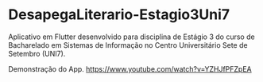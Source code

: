 # DesapegaLiterario-Estagio3Uni7
Aplicativo em Flutter desenvolvido para disciplina de Estágio 3 do curso de Bacharelado em Sistemas de Informação no Centro Universitário Sete de Setembro (UNI7).

Demonstração do App.
https://www.youtube.com/watch?v=YZHJfPFZpEA
